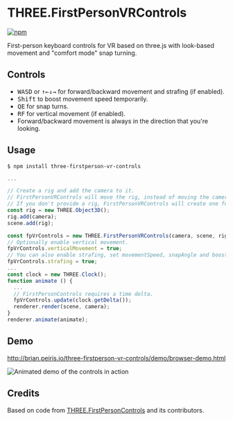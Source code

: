 # THREE.FirstPersonVRControls

[![npm](https://img.shields.io/npm/v/three-firstperson-vr-controls.svg)](https://www.npmjs.com/package/three-firstperson-vr-controls)

First-person keyboard controls for VR based on three.js with look-based movement and "comfort mode" snap turning.

## Controls

- <kbd>W</kbd><kbd>A</kbd><kbd>S</kbd><kbd>D</kbd> or <kbd>&uarr;</kbd><kbd>&larr;</kbd><kbd>&darr;</kbd><kbd>&rarr;</kbd> 
  for forward/backward movement and strafing (if enabled).
- <kbd>Shift</kbd> to boost movement speed temporarily.
- <kbd>Q</kbd><kbd>E</kbd> for snap turns.
- <kbd>R</kbd><kbd>F</kbd> for vertical movement (if enabled).
- Forward/backward movement is always in the direction that you're looking.

## Usage

    $ npm install three-firstperson-vr-controls
  
```javascript
...  

// Create a rig and add the camera to it. 
// FirstPersonVRControls will move the rig, instead of moving the camera directly. 
// If you don't provide a rig, FirstPersonVRControls will create one for you.
const rig = new THREE.Object3D();
rig.add(camera);
scene.add(rig);

const fpVrControls = new THREE.FirstPersonVRControls(camera, scene, rig);
// Optionally enable vertical movement.
fpVrControls.verticalMovement = true;
// You can also enable strafing, set movementSpeed, snapAngle and boostFactor.
fpVrControls.strafing = true;
...
const clock = new THREE.Clock();
function animate () {
  ...
  // FirstPersonControls requires a time delta.
  fpVrControls.update(clock.getDelta());
  renderer.render(scene, camera);
}
renderer.animate(animate);
```
  
## Demo

http://brian.peiris.io/three-firstperson-vr-controls/demo/browser-demo.html
  
![Animated demo of the controls in action](demo/demo.gif)

## Credits

Based on code from [THREE.FirstPersonControls](https://github.com/mrdoob/three.js/blob/master/examples/js/controls/FirstPersonControls.js) and its contributors.
